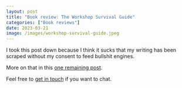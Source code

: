 ```yaml
---
layout: post
title: "Book review: The Workshop Survival Guide"
categories: ["Book reviews"]
date: 2023-03-21
image: /images/workshop-survival-guide.jpeg
---
```


I took this post down because I think it sucks that my writing has been scraped without my consent to feed bullshit engines.

More on that in this [one remaining post](/my-final-blog-post).

Feel free to [get in touch](/contact) if you want to chat.
